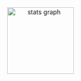 <div align="center">
  <img src="https://github-readme-stats.vercel.app/api?username=pedrocsf&hide_title=false&hide_rank=false&show_icons=true&include_all_commits=true&count_private=true&disable_animations=false&theme=apprentice&locale=en&hide_border=false&order=1" height="150" alt="stats graph"  />
</div>
